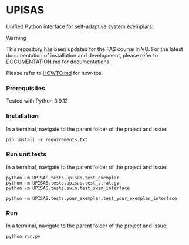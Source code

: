 # UPISAS
Unified Python interface for self-adaptive system exemplars.

> [!WARNING]  
> This repository has been updated for the FAS course in VU. For the latest documentation of installation and development, 
> please refer to [DOCUMENTATION.md](https://github.com/caesarw/UPISAS/blob/assignment-3/DOCUMENTATION.md) for documentations. 
> 
> Please refer to [HOWTO.md](https://github.com/caesarw/UPISAS/blob/assignment-3/HOWTO.md) for how-tos. 

### Prerequisites 
Tested with Python 3.9.12

### Installation
In a terminal, navigate to the parent folder of the project and issue:
```
pip install -r requirements.txt
```
### Run unit tests
In a terminal, navigate to the parent folder of the project and issue:
```
python -m UPISAS.tests.upisas.test_exemplar
python -m UPISAS.tests.upisas.test_strategy
python -m UPISAS.tests.swim.test_swim_interface

python -m UPISAS.tests.your_exemplar.test_your_exemplar_interface
```
### Run
In a terminal, navigate to the parent folder of the project and issue:
```
python run.py
```


